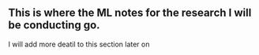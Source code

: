 ## This is where the ML notes for the research I will be conducting go.

I will add more deatil to this section later on